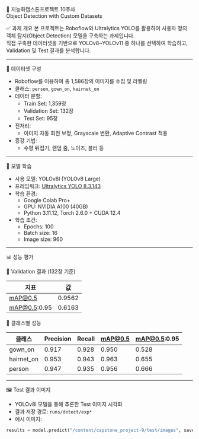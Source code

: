  🧠 지능화캡스톤프로젝트 10주차  
 Object Detection with Custom Datasets

 ✅ 과제 개요
본 프로젝트는 Roboflow와 Ultralytics YOLO를 활용하여 사용자 정의 객체 탐지(Object Detection) 모델을 구축하는 과제입니다.  
직접 구축한 데이터셋을 기반으로 YOLOv8~YOLOv11 중 하나를 선택하여 학습하고, Validation 및 Test 결과를 분석합니다.

---

 📁 데이터셋 구성
- Roboflow를 이용하여 총 1,586장의 이미지를 수집 및 라벨링
- 클래스: `person`, `gown_on`, `hairnet_on`
- 데이터 분할:
  - Train Set: 1,359장
  - Validation Set: 132장
  - Test Set: 95장
- 전처리:
  - 이미지 자동 회전 보정, Grayscale 변환, Adaptive Contrast 적용
- 증강 기법:
  - 수평 뒤집기, 랜덤 줌, 노이즈, 블러 등

---

 🧪 모델 학습
- 사용 모델: YOLOv8l (YOLOv8 Large)
- 프레임워크: [Ultralytics YOLO 8.3.143](https://github.com/ultralytics/ultralytics)
- 학습 환경:
  - Google Colab Pro+
  - GPU: NVIDIA A100 (40GB)
  - Python 3.11.12, Torch 2.6.0 + CUDA 12.4
- 학습 조건:
  - Epochs: 100
  - Batch size: 16
  - Image size: 960

---

 📊 성능 평가

📍 Validation 결과 (132장 기준)

| 지표        | 값     |
|-------------|--------|
| mAP@0.5     | 0.9562 |
| mAP@0.5:0.95| 0.6163 |

📍 클래스별 성능

| 클래스       | Precision | Recall | mAP@0.5 | mAP@0.5:0.95 |
|--------------|-----------|--------|---------|---------------|
| gown_on      | 0.917     | 0.928  | 0.950   | 0.528         |
| hairnet_on   | 0.953     | 0.943  | 0.963   | 0.655         |
| person       | 0.947     | 0.935  | 0.956   | 0.666         |

---

 🖼️ Test 결과 이미지

- YOLOv8l 모델을 통해 추론한 Test 이미지 시각화
- 결과 저장 경로: `runs/detect/exp*`
- 예시 이미지:

```python
results = model.predict("/content/capstone_project-9/test/images", save=True)

